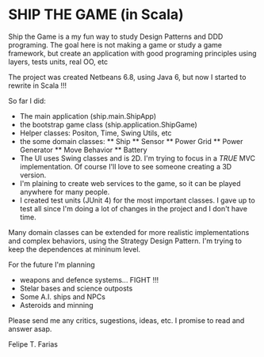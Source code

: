 # SHIP THE GAME (in Scala)

Ship the Game is a my fun way to study Design Patterns and DDD programing. The goal here is not making a game or study a 
game framework, but create an application with good programing principles using layers, tests units, real OO, etc

The project was created Netbeans 6.8, using Java 6, but now I started to rewrite in Scala !!!

So far I did:

* The main application (ship.main.ShipApp)
* the bootstrap game class (ship.application.ShipGame)
* Helper classes: Positon, Time, Swing Utils, etc
* the some domain classes:
** Ship
** Sensor
** Power Grid
** Power Generator
** Move Behavior
** Battery
* The UI uses Swing classes and is 2D. I'm trying to focus in a *TRUE* MVC implementation. Of course I'll love to see 
someone creating a 3D version.
* I'm plaining to create web services to the game, so it can be played anywhere for many people.
* I created test units (JUnit 4) for the most important classes. I gave up to test all since I'm doing a lot of changes 
in the project and I don't have time.

Many domain classes can be extended for more realistic implementations and complex behaviors, using the Strategy Design 
Pattern. I'm trying to keep the dependences at mininum level.

For the future I'm planning
* weapons and defence systems... FIGHT !!!
* Stelar bases and science outposts
* Some A.I. ships and NPCs
* Asteroids and minning

Please send me any critics, sugestions, ideas, etc. I promise to read and answer asap.

Felipe T. Farias

